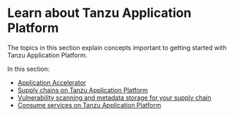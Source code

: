 # Learn about Tanzu Application Platform

The topics in this section explain concepts important to getting started with Tanzu Application Platform.

In this section:

- [Application Accelerator](about-application-accelerator.md)
- [Supply chains on Tanzu Application Platform](about-supply-chains.md)
- [Vulnerability scanning and metadata storage for your supply chain](about-vulnerability-scan-store.md)
- [Consume services on Tanzu Application Platform](about-consuming-services.md)
